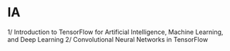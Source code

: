 # IA
1/ Introduction to TensorFlow for Artificial Intelligence, Machine Learning, and Deep Learning
2/ Convolutional Neural Networks in TensorFlow

